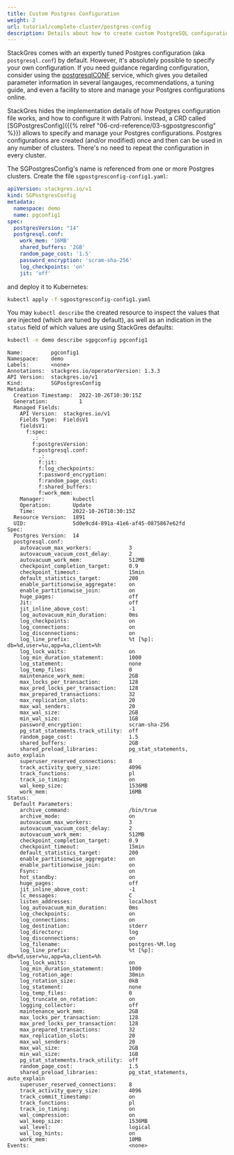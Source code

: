 ```yaml
---
title: Custom Postgres Configuration
weight: 2
url: tutorial/complete-cluster/postgres-config
description: Details about how to create custom PostgreSQL configurations.
---
```


StackGres comes with an expertly tuned Postgres configuration (aka `postgresql.conf`) by default.
However, it's absolutely possible to specify your own configuration.
If you need guidance regarding configuration, consider using the [postgresqlCONF](https://postgresqlco.nf) service, which gives you detailed parameter information in several langauges, recommendations, a tuning guide, and even a facility to store and manage your Postgres configurations online.

StackGres hides the implementation details of how Postgres configuration file works, and how to configure it with Patroni.
Instead, a CRD called [SGPostgresConfig]({{% relref "06-crd-reference/03-sgpostgresconfig" %}}) allows to specify and manage your Postgres configurations.
Postgres configurations are created (and/or modified) once and then can be used in any number of clusters.
There's no need to repeat the configuration in every cluster.

The SGPostgresConfig's name is referenced from one or more Postgres clusters. Create the file `sgpostgresconfig-config1.yaml`:

```yaml
apiVersion: stackgres.io/v1
kind: SGPostgresConfig
metadata:
  namespace: demo
  name: pgconfig1
spec:
  postgresVersion: "14"
  postgresql.conf:
    work_mem: '16MB'
    shared_buffers: '2GB'
    random_page_cost: '1.5'
    password_encryption: 'scram-sha-256'
    log_checkpoints: 'on'
    jit: 'off'
```

and deploy it to Kubernetes:

```bash
kubectl apply -f sgpostgresconfig-config1.yaml
```

You may `kubectl describe` the created resource to inspect the values that are injected (which are tuned by default), as
well as an indication in the `status` field of which values are using StackGres defaults:

```bash
kubectl -n demo describe sgpgconfig pgconfig1
```

```plain
Name:         pgconfig1
Namespace:    demo
Labels:       <none>
Annotations:  stackgres.io/operatorVersion: 1.3.3
API Version:  stackgres.io/v1
Kind:         SGPostgresConfig
Metadata:
  Creation Timestamp:  2022-10-26T10:30:15Z
  Generation:          1
  Managed Fields:
    API Version:  stackgres.io/v1
    Fields Type:  FieldsV1
    fieldsV1:
      f:spec:
        .:
        f:postgresVersion:
        f:postgresql.conf:
          .:
          f:jit:
          f:log_checkpoints:
          f:password_encryption:
          f:random_page_cost:
          f:shared_buffers:
          f:work_mem:
    Manager:         kubectl
    Operation:       Update
    Time:            2022-10-26T10:30:15Z
  Resource Version:  1891
  UID:               5d0e9cd4-891a-41e6-af45-0875867e62fd
Spec:
  Postgres Version:  14
  postgresql.conf:
    autovacuum_max_workers:            3
    autovacuum_vacuum_cost_delay:      2
    autovacuum_work_mem:               512MB
    checkpoint_completion_target:      0.9
    checkpoint_timeout:                15min
    default_statistics_target:         200
    enable_partitionwise_aggregate:    on
    enable_partitionwise_join:         on
    huge_pages:                        off
    Jit:                               off
    jit_inline_above_cost:             -1
    log_autovacuum_min_duration:       0ms
    log_checkpoints:                   on
    log_connections:                   on
    log_disconnections:                on
    log_line_prefix:                   %t [%p]: db=%d,user=%u,app=%a,client=%h 
    log_lock_waits:                    on
    log_min_duration_statement:        1000
    log_statement:                     none
    log_temp_files:                    0
    maintenance_work_mem:              2GB
    max_locks_per_transaction:         128
    max_pred_locks_per_transaction:    128
    max_prepared_transactions:         32
    max_replication_slots:             20
    max_wal_senders:                   20
    max_wal_size:                      2GB
    min_wal_size:                      1GB
    password_encryption:               scram-sha-256
    pg_stat_statements.track_utility:  off
    random_page_cost:                  1.5
    shared_buffers:                    2GB
    shared_preload_libraries:          pg_stat_statements, auto_explain
    superuser_reserved_connections:    8
    track_activity_query_size:         4096
    track_functions:                   pl
    track_io_timing:                   on
    wal_keep_size:                     1536MB
    work_mem:                          16MB
Status:
  Default Parameters:
    archive_command:                   /bin/true
    archive_mode:                      on
    autovacuum_max_workers:            3
    autovacuum_vacuum_cost_delay:      2
    autovacuum_work_mem:               512MB
    checkpoint_completion_target:      0.9
    checkpoint_timeout:                15min
    default_statistics_target:         200
    enable_partitionwise_aggregate:    on
    enable_partitionwise_join:         on
    Fsync:                             on
    hot_standby:                       on
    huge_pages:                        off
    jit_inline_above_cost:             -1
    lc_messages:                       C
    listen_addresses:                  localhost
    log_autovacuum_min_duration:       0ms
    log_checkpoints:                   on
    log_connections:                   on
    log_destination:                   stderr
    log_directory:                     log
    log_disconnections:                on
    log_filename:                      postgres-%M.log
    log_line_prefix:                   %t [%p]: db=%d,user=%u,app=%a,client=%h 
    log_lock_waits:                    on
    log_min_duration_statement:        1000
    log_rotation_age:                  30min
    log_rotation_size:                 0kB
    log_statement:                     none
    log_temp_files:                    0
    log_truncate_on_rotation:          on
    logging_collector:                 off
    maintenance_work_mem:              2GB
    max_locks_per_transaction:         128
    max_pred_locks_per_transaction:    128
    max_prepared_transactions:         32
    max_replication_slots:             20
    max_wal_senders:                   20
    max_wal_size:                      2GB
    min_wal_size:                      1GB
    pg_stat_statements.track_utility:  off
    random_page_cost:                  1.5
    shared_preload_libraries:          pg_stat_statements, auto_explain
    superuser_reserved_connections:    8
    track_activity_query_size:         4096
    track_commit_timestamp:            on
    track_functions:                   pl
    track_io_timing:                   on
    wal_compression:                   on
    wal_keep_size:                     1536MB
    wal_level:                         logical
    wal_log_hints:                     on
    work_mem:                          10MB
Events:                                <none>
```
